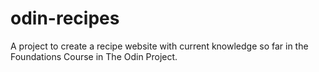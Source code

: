 # odin-recipes
A project to create a recipe website with current knowledge so far in the Foundations Course in The Odin Project.
